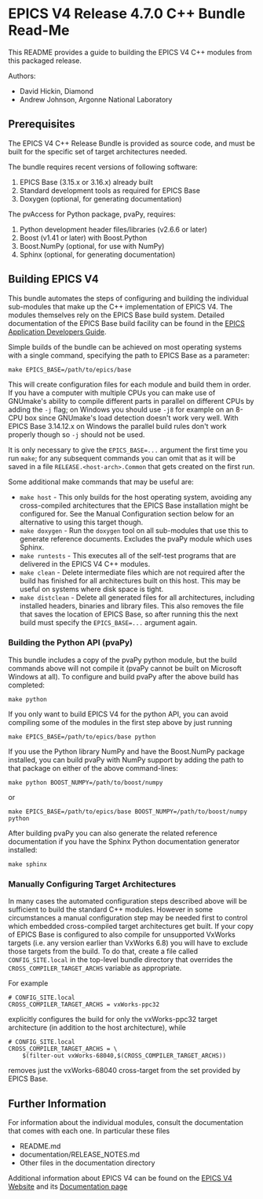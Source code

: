 # EPICS V4 Release 4.7.0 C++ Bundle Read-Me

This README provides a guide to building the EPICS V4 C++ modules from this
packaged release.

Authors:
 * David Hickin, Diamond
 * Andrew Johnson, Argonne National Laboratory

## Prerequisites

The EPICS V4 C++ Release Bundle is provided as source code, and must be built
for the specific set of target architectures needed.

The bundle requires recent versions of following software:

1. EPICS Base (3.15.x or 3.16.x) already built
2. Standard development tools as required for EPICS Base
3. Doxygen (optional, for generating documentation)

The pvAccess for Python package, pvaPy, requires:

1. Python development header files/libraries (v2.6.6 or later)
2. Boost (v1.41 or later) with Boost.Python
3. Boost.NumPy (optional, for use with NumPy)
4. Sphinx (optional, for generating documentation)


## Building EPICS V4

This bundle automates the steps of configuring and building the individual
sub-modules that make up the C++ implementation of EPICS V4. The modules
themselves rely on the EPICS Base build system. Detailed documentation of the
EPICS Base build facility can be found in the [EPICS Application Developers
Guide](http://www.aps.anl.gov/epics/base/R3-15/4-docs/AppDevGuide/node5.html).

Simple builds of the bundle can be achieved on most operating systems with a
single command, specifying the path to EPICS Base as a parameter:

    make EPICS_BASE=/path/to/epics/base

This will create configuration files for each module and build them in order. If
you have a computer with multiple CPUs you can make use of GNUmake's ability to
compile different parts in parallel on different CPUs by adding the `-j` flag;
on Windows you should use `-j8` for example on an 8-CPU box since GNUmake's load
detection doesn't work very well. With EPICS Base 3.14.12.x on Windows the
parallel build rules don't work properly though so `-j` should not be used.

It is only necessary to give the `EPICS_BASE=...` argument the first time you run `make`; for any subsequent commands you can omit that as it will be saved in a file `RELEASE.<host-arch>.Common` that gets created on the first run.

Some additional make commands that may be useful are:

* `make host` - This only builds for the host operating system, avoiding any cross-compiled architectures that the EPICS Base installation might be configured for. See the Manual Configuration section below for an alternative to using this target though.
* `make doxygen` - Run the `doxygen` tool on all sub-modules that use this to generate reference documents. Excludes the pvaPy module which uses Sphinx.
* `make runtests` - This executes all of the self-test programs that are delivered in the EPICS V4 C++ modules.
* `make clean` - Delete intermediate files which are not required after the build has finished for all architectures built on this host. This may be useful on systems where disk space is tight.
* `make distclean` - Delete all generated files for all architectures, including installed headers, binaries and library files. This also removes the file that saves the location of EPICS Base, so after running this the next build must specify the `EPICS_BASE=...` argument again.


### Building the Python API (pvaPy)

This bundle includes a copy of the pvaPy python module, but the build commands above will not compile it (pvaPy cannot be built on Microsoft Windows at all). To configure and build pvaPy after the above build has completed:

    make python

If you only want to build EPICS V4 for the python API, you can avoid compiling some of the modules in the first step above by just running

    make EPICS_BASE=/path/to/epics/base python

If you use the Python library NumPy and have the Boost.NumPy package installed, you can build pvaPy with NumPy support by adding the path to that package on either of the above command-lines:

    make python BOOST_NUMPY=/path/to/boost/numpy

or

    make EPICS_BASE=/path/to/epics/base BOOST_NUMPY=/path/to/boost/numpy python

After building pvaPy you can also generate the related reference documentation if you have the Sphinx Python documentation generator installed:

    make sphinx


### Manually Configuring Target Architectures

In many cases the automated configuration steps described above will be
sufficient to build the standard C++ modules. However in some circumstances a
manual configuration step may be needed first to control which embedded
cross-compiled target architectures get built. If your copy of EPICS Base is
configured to also compile for unsupported VxWorks targets (i.e. any version
earlier than VxWorks 6.8) you will have to exclude those targets from the build.
To do that, create a file called `CONFIG_SITE.local` in the top-level bundle
directory that overrides the `CROSS_COMPILER_TARGET_ARCHS` variable as
appropriate.

For example

    # CONFIG_SITE.local
    CROSS_COMPILER_TARGET_ARCHS = vxWorks-ppc32

explicitly configures the build for only the vxWorks-ppc32 target architecture (in addition to the host architecture), while

    # CONFIG_SITE.local
    CROSS_COMPILER_TARGET_ARCHS = \
        $(filter-out vxWorks-68040,$(CROSS_COMPILER_TARGET_ARCHS))

removes just the vxWorks-68040 cross-target from the set provided by EPICS Base.


## Further Information

For information about the individual modules, consult the documentation that comes with each one. In particular these files

* README.md
* documentation/RELEASE_NOTES.md
* Other files in the documentation directory

Additional information about EPICS V4 can be found on the
[EPICS V4 Website](http://epics-pvdata.sourceforge.net/) and its
[Documentation page](http://epics-pvdata.sourceforge.net/literature.html)
